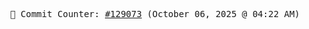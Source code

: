 <p align="center">
    <samp>
        📮 Commit Counter: <a href="https://github.com/Javascript-void0/Javascript-void0/commits/main">#129073</a> (October 06, 2025 @ 04:22 AM)
    </samp>
</p>